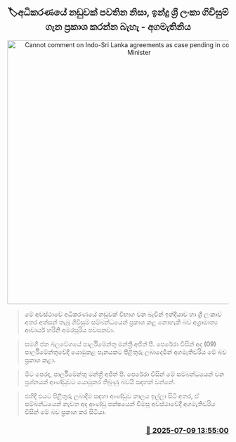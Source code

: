 <p align='center'><b><h2 align='center' title='Cannot comment on Indo-Sri Lanka agreements as case pending in court - Prime Minister'>🏷අධිකරණයේ නඩුවක් පවතින නිසා, ඉන්දු ශ්‍රී ලංකා ගිවිසුම් ගැන ප්‍රකාශ කරන්න බැහැ - අගමැතිනිය</h2></b></p>
<p align='center'><img src='https://helakuru.sgp1.cdn.digitaloceanspaces.com/esana/images/lib/harini-amarasuriya-parliment-2025.jpg' width='600' alt='Cannot comment on Indo-Sri Lanka agreements as case pending in court - Prime Minister'></p>

> මේ අවස්ථාවේ අධිකරණයේ නඩුවක් විභාග වන බැවින් ඉන්දියාව හා ශ්‍රී ලංකාව අතර අත්සන් තැබූ ගිවිසුම් සම්බන්ධයෙන් ප්‍රකාශ කළ නොහැකි බව අග්‍රාමාත්‍ය ආචාර්ය හරිනි අමරසූරිය පවසනවා.

> සමගි ජන බල‍වේගයේ පාර්ලිමේන්තු මන්ත්‍රී අජිත් පී. පෙරේරා විසින් අද (09) පාර්ලිමේන්තුවේදී යොමුකළ පැනයකට පිළිතුරු ලබාදෙමින් අගමැතිවරිය මේ බව ප්‍රකාශ කළා.

> මීට පෙරද, පාර්ලිමේන්තු මන්ත්‍රී අජිත් පී. පෙරේරා විසින් මේ සම්බන්ධයෙන් වන ප්‍රශ්නයක් ආණ්ඩුවට යොමුකර තිබුණු බවයි සඳහන් වන්නේ.

> එහිදී එයට පිළිතුරු ලබාදීම සඳහා ආණ්ඩුව කාලය ඉල්ලා සිටි අතර, ඒ සම්බන්ධයෙන් නැවත අද ආණ්ඩු පක්ෂයෙන් විමසූ අවස්ථාවේදී අගමැතිවරිය විසින් මේ බව ප්‍රකාශ කර සිටියා.



<h3 align='right'><a href='https://www.helakuru.lk/esana/p/111728/'>📅 2025-07-09 13:55:00</a></h3>

